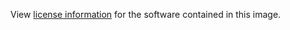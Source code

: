 View [license information](https://github.com/qwazr/QWAZR/blob/master/LICENSE.txt) for the software contained in this image.

